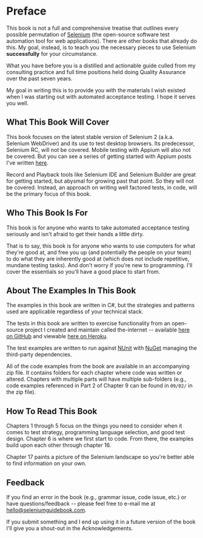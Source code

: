 # Preface

This book is not a full and comprehensive treatise that outlines every possible permutation of [Selenium](http://seleniumhq.org/) (the open-source software test automation tool for web applications). There are other books that already do this. My goal, instead, is to teach you the necessary pieces to use Selenium __successfully__ for your circumstance.

What you have before you is a distilled and actionable guide culled from my consulting practice and full time positions held doing Quality Assurance over the past seven years.

My goal in writing this is to provide you with the materials I wish existed when I was starting out with automated acceptance testing. I hope it serves you well.

## What This Book Will Cover

This book focuses on the latest stable version of Selenium 2 (a.k.a. Selenium WebDriver) and its use to test desktop browsers. Its predecessor, Selenium RC, will not be covered. Mobile testing with Appium will also not be covered. But you can see a series of getting started with Appium posts I've written [here](https://saucelabs.com/resources/articles/appium-bootcamp-chapter-1).

Record and Playback tools like Selenium IDE and Selenium Builder are great for getting started, but abysmal for growing past that point. So they will not be covered. Instead, an approach on writing well factored tests, in code, will be the primary focus of this book.

## Who This Book Is For

This book is for anyone who wants to take automated acceptance testing seriously and isn't afraid to get their hands a little dirty.

That is to say, this book is for anyone who wants to use computers for what they're good at, and free you up (and potentially the people on your team) to do what they are inherently good at (which does not include repetitive, mundane testing tasks). And don't worry if you're new to programming. I'll cover the essentials so you'll have a good place to start from.

## About The Examples In This Book

The examples in this book are written in C#, but the strategies and patterns used are applicable regardless of your technical stack.

The tests in this book are written to exercise functionality from an open-source project I created and maintain called the-internet -- available [here on GitHub](https://github.com/tourdedave/the-internet) and viewable [here on Heroku](http://the-internet.herokuapp.com/).

The test examples are written to run against [NUnit](https://github.com/nunit/nunit) with [NuGet](https://www.nuget.org/) managing the third-party dependencies.

All of the code examples from the book are available in an accompanying zip file. It contains folders for each chapter where code was written or altered. Chapters with multiple parts will have multiple sub-folders (e.g., code examples referenced in Part 2 of Chapter 9 can be found in `09/02/` in the zip file).

## How To Read This Book

Chapters 1 through 5 focus on the things you need to consider when it comes to test strategy, programming language selection, and good test design. Chapter 6 is where we first start to code. From there, the examples build upon each other through chapter 16.

Chapter 17 paints a picture of the Selenium landscape so you're better able to find information on your own.

## Feedback

If you find an error in the book (e.g., grammar issue, code issue, etc.) or have questions/feedback -- please feel free to e-mail me at <hello@seleniumguidebook.com>.

If you submit something and I end up using it in a future version of the book I'll give you a shout-out in the Acknowledgements.

